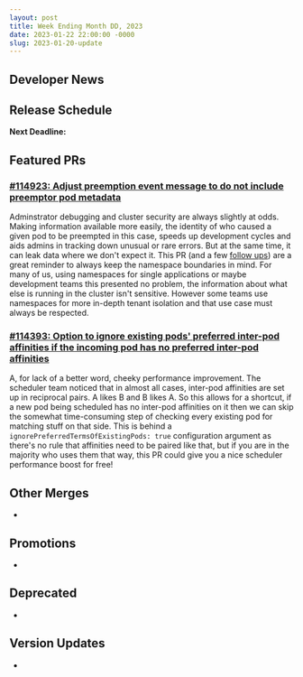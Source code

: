 ```yaml
---
layout: post
title: Week Ending Month DD, 2023
date: 2023-01-22 22:00:00 -0000
slug: 2023-01-20-update
---
```


## Developer News


## Release Schedule

**Next Deadline:**


## Featured PRs

### [#114923: Adjust preemption event message to do not include preemptor pod metadata](https://github.com/kubernetes/kubernetes/pull/114923)

Adminstrator debugging and cluster security are always slightly at odds. Making information available more easily, the identity of who caused a given pod to be preempted in this case, speeds up development cycles and aids admins in tracking down unusual or rare errors. But at the same time, it can leak data where we don't expect it. This PR (and a few [follow ups](https://github.com/kubernetes/kubernetes/pull/114914)) are a great reminder to always keep the namespace boundaries in mind. For many of us, using namespaces for single applications or maybe development teams this presented no problem, the information about what else is running in the cluster isn't sensitive. However some teams use namespaces for more in-depth tenant isolation and that use case must always be respected.

### [#114393: Option to ignore existing pods' preferred inter-pod affinities if the incoming pod has no preferred inter-pod affinities](https://github.com/kubernetes/kubernetes/pull/114393)

A, for lack of a better word, cheeky performance improvement. The scheduler team noticed that in almost all cases, inter-pod affinities are set up in reciprocal pairs. A likes B and B likes A. So this allows for a shortcut, if a new pod being scheduled has no inter-pod affinities on it then we can skip the somewhat time-consuming step of checking every existing pod for matching stuff on that side. This is behind a `ignorePreferredTermsOfExistingPods: true` configuration argument as there's no rule that affinities need to be paired like that, but if you are in the majority who uses them that way, this PR could give you a nice scheduler performance boost for free!


## Other Merges

*

## Promotions

*

## Deprecated

*

## Version Updates

*
